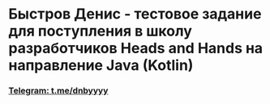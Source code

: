 # Быстров Денис - тестовое задание для поступления в школу разработчиков Heads and Hands на направление Java (Kotlin)
### [Telegram: t.me/dnbyyyy](t.me/dnbyyyy)
